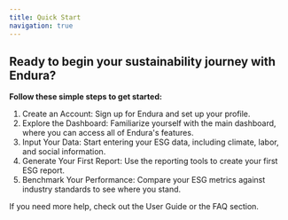 ```yaml
---
title: Quick Start
navigation: true
---
```


## Ready to begin your sustainability journey with Endura?

**Follow these simple steps to get started:**

1. Create an Account: Sign up for Endura and set up your profile.
2. Explore the Dashboard: Familiarize yourself with the main dashboard, where you can access all of Endura's features.
3. Input Your Data: Start entering your ESG data, including climate, labor, and social information.
4. Generate Your First Report: Use the reporting tools to create your first ESG report.
5. Benchmark Your Performance: Compare your ESG metrics against industry standards to see where you stand.

If you need more help, check out the User Guide or the FAQ section.
